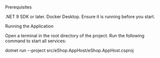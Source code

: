 Prerequisites

.NET 9 SDK or later.
Docker Desktop. Ensure it is running before you start.

Running the Application

Open a terminal in the root directory of the project.
Run the following command to start all services:

dotnet run --project src/eShop.AppHost/eShop.AppHost.csproj
